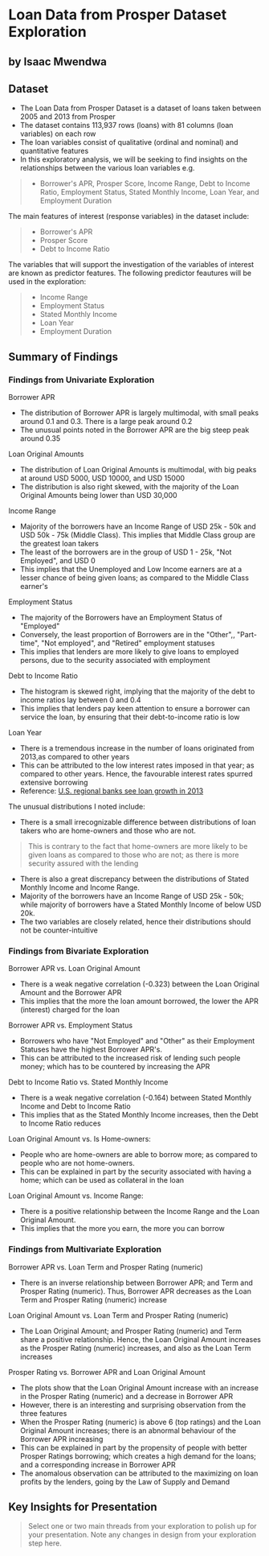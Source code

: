 # Loan Data from Prosper Dataset Exploration
## by Isaac Mwendwa


## Dataset

* The Loan Data from Prosper Dataset is a dataset of loans taken between 2005 and 2013 from Prosper
* The dataset contains 113,937 rows (loans) with 81 columns (loan variables) on each row
* The loan variables consist of qualitative (ordinal and nominal) and quantitative features
* In this exploratory analysis, we will be seeking to find insights on the relationships between the various loan variables e.g. 
> * Borrower's APR, Prosper Score, Income Range, Debt to Income Ratio, Employment Status, Stated Monthly Income, Loan Year, and Employment Duration

The main features of interest (response variables) in the dataset include:
> * Borrower's APR
> * Prosper Score
> * Debt to Income Ratio 

The variables that will support the investigation of the variables of interest are known as predictor features. The following predictor feautures will be used in the exploration:
> * Income Range
> * Employment Status
> * Stated Monthly Income
> * Loan Year
> * Employment Duration 



## Summary of Findings

### Findings from Univariate Exploration

Borrower APR
* The distribution of Borrower APR is largely multimodal, with small peaks around 0.1 and 0.3. There is a large peak around 0.2
* The unusual points noted in the Borrower APR are the big steep peak around 0.35

Loan Original Amounts
* The distribution of Loan Original Amounts is multimodal, with big peaks at around USD 5000, USD 10000, and USD 15000
* The distribution is also right skewed, with the majority of the Loan Original Amounts being lower than USD 30,000

Income Range
* Majority of the borrowers have an Income Range of USD 25k - 50k and USD 50k - 75k (Middle Class). This implies that Middle Class group are the greatest loan takers
* The least of the borrowers are in the group of USD 1 - 25k, "Not Employed", and USD 0
* This implies that the Unemployed and Low Income earners are at a lesser chance of being given loans; as compared to the Middle Class earner's

Employment Status
* The majority of the Borrowers have an Employment Status of "Employed"
* Conversely, the least proportion of Borrowers are in the "Other",, "Part-time", "Not employed", and "Retired" employment statuses
* This implies that lenders are more likely to give loans to employed persons, due to the security associated with employment 

Debt to Income Ratio
* The histogram is skewed right, implying that the majority of the debt to income ratios lay between 0 and 0.4
* This implies that lenders pay keen attention to ensure a borrower can service the loan, by ensuring that their debt-to-income ratio is low

Loan Year
* There is a tremendous increase in the number of loans originated from 2013,as compared to other years
* This can be attributed to the low interest rates imposed in that year; as compared to other years. Hence, the favourable interest rates spurred extensive borrowing
* Reference: [U.S. regional banks see loan growth in 2013](https://www.reuters.com/article/us-pncfinancial-results-idUSBRE90G0LD20130117)

The unusual distributions I noted include:
* There is a small irrecognizable difference between distributions of loan takers who are home-owners and those who are not. 
> This is contrary to the fact that home-owners are more likely to be given loans as compared to those who are not; as there is more security assured with the lending

* There is also a great discrepancy between the distributions of Stated Monthly Income and Income Range. 
* Majority of the borrowers have an Income Range of USD 25k - 50k; while majority of borrowers have a Stated Monthly Income of below USD 20k. 
* The two variables are closely related, hence their distributions should not be counter-intuitive


### Findings from Bivariate Exploration

Borrower APR vs. Loan Original Amount
* There is a weak negative correlation (-0.323) between the Loan Original Amount and the Borrower APR
* This implies that the more the loan amount borrowed, the lower the APR (interest) charged for the loan


Borrower APR vs. Employment Status
* Borrowers who have "Not Employed" and "Other" as their Employment Statuses have the highest Borrower APR's. 
* This can be attributed to the increased risk of lending such people money; which has to be countered by increasing the APR

Debt to Income Ratio vs. Stated Monthly Income
* There is a weak negative correlation (-0.164) between Stated Monthly Income and Debt to Income Ratio
* This implies that as the Stated Monthly Income increases, then the Debt to Income Ratio reduces

Loan Original Amount vs. Is Home-owners:
* People who are home-owners are able to borrow more; as compared to people who are not home-owners. 
* This can be explained in part by the security associated with having a home; which can be used as collateral in the loan

Loan Original Amount vs. Income Range: 
* There is a positive relationship between the Income Range and the Loan Original Amount.
* This implies that the more you earn, the more you can borrow


### Findings from Multivariate Exploration

Borrower APR vs. Loan Term and Prosper Rating (numeric)
* There is an inverse relationship between Borrower APR; and Term and Prosper Rating (numeric). Thus, Borrower APR decreases as the Loan Term and Prosper Rating (numeric) increase

Loan Original Amount vs. Loan Term and Prosper Rating (numeric)
* The Loan Original Amount; and Prosper Rating (numeric) and Term share a positive relationship. Hence, the Loan Original Amount increases as the Prosper Rating (numeric) increases, and also as the Loan Term increases 

Prosper Rating vs. Borrower APR and Loan Original Amount
* The plots show that the Loan Original Amount increase with an increase in the Prosper Rating (numeric) and a decrease in Borrower APR
* However, there is an interesting and surprising observation from the three features
* When the Prosper Rating (numeric) is above 6 (top ratings) and the Loan Original Amount increases; there is an abnormal behaviour of the Borrower APR increasing
* This can be explained in part by the propensity of people with better Prosper Ratings borrowing; which creates a high demand for the loans; and a corresponding increase in Borrower APR
* The anomalous observation can be attributed to the maximizing on loan profits by the lenders, going by the Law of Supply and Demand


## Key Insights for Presentation

> Select one or two main threads from your exploration to polish up for your presentation. Note any changes in design from your exploration step here.

> 
